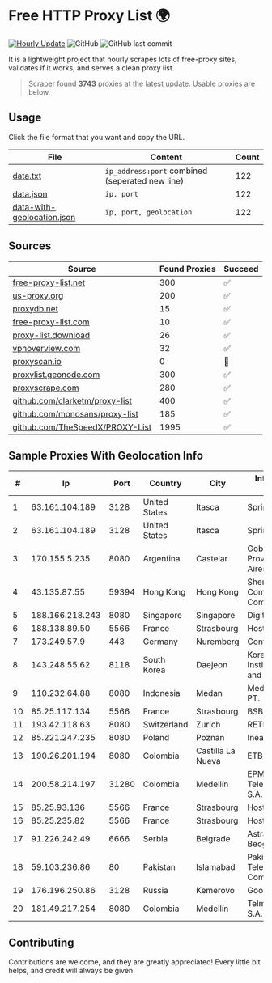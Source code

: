 
# Free HTTP Proxy List 🌍

[![Hourly Update](https://github.com/mertguvencli/http-proxy-list/actions/workflows/main.yml/badge.svg?branch=main)](https://github.com/mertguvencli/http-proxy-list/actions/workflows/main.yml)
![GitHub](https://img.shields.io/github/license/mertguvencli/http-proxy-list)
![GitHub last commit](https://img.shields.io/github/last-commit/mertguvencli/http-proxy-list)

It is a lightweight project that hourly scrapes lots of free-proxy sites, validates if it works, and serves a clean proxy list.


> Scraper found **3743** proxies at the latest update. Usable proxies are below.

## Usage

Click the file format that you want and copy the URL.


|File|Content|Count|
|----|-------|-----|
|[data.txt](https://raw.githubusercontent.com/mertguvencli/http-proxy-list/main/proxy-list/data.txt)|`ip_address:port` combined (seperated new line)|122|
|[data.json](https://raw.githubusercontent.com/mertguvencli/http-proxy-list/main/proxy-list/data.json)|`ip, port`|122|
|[data-with-geolocation.json](https://raw.githubusercontent.com/mertguvencli/http-proxy-list/main/proxy-list/data-with-geolocation.json)|`ip, port, geolocation`|122|

## Sources

|Source|Found Proxies|Succeed|
|------|-------------|-------|
|[free-proxy-list.net](https://free-proxy-list.net)|300|✅|
|[us-proxy.org](https://www.us-proxy.org)|200|✅|
|[proxydb.net](http://proxydb.net)|15|✅|
|[free-proxy-list.com](https://free-proxy-list.com/?page=&port=&type%5B%5D=http&type%5B%5D=https&up_time=0&search=Search)|10|✅|
|[proxy-list.download](https://www.proxy-list.download/HTTP)|26|✅|
|[vpnoverview.com](https://vpnoverview.com/privacy/anonymous-browsing/free-proxy-servers)|32|✅|
|[proxyscan.io](https://www.proxyscan.io)|0|🚫|
|[proxylist.geonode.com](https://proxylist.geonode.com/api/proxy-list?limit=300&page=1&sort_by=lastChecked&sort_type=desc&protocols=http,https)|300|✅|
|[proxyscrape.com](https://api.proxyscrape.com/v2/?request=displayproxies&protocol=http&timeout=10000&country=all&ssl=all&anonymity=all)|280|✅|
|[github.com/clarketm/proxy-list](https://raw.githubusercontent.com/clarketm/proxy-list/master/proxy-list-raw.txt)|400|✅|
|[github.com/monosans/proxy-list](https://raw.githubusercontent.com/monosans/proxy-list/main/proxies/http.txt)|185|✅|
|[github.com/TheSpeedX/PROXY-List](https://raw.githubusercontent.com/TheSpeedX/PROXY-List/master/http.txt)|1995|✅|


## Sample Proxies With Geolocation Info

|#|Ip|Port|Country|City|Internet Service Provider|
|-|--|----|-------|----|-------------------------|
|1|63.161.104.189|3128|United States|Itasca|Sprint|
|2|63.161.104.189|3128|United States|Itasca|Sprint|
|3|170.155.5.235|8080|Argentina|Castelar|Gobernacion de la Provincia de Buenos Aires|
|4|43.135.87.55|59394|Hong Kong|Hong Kong|Shenzhen Tencent Computer Systems Company Limited|
|5|188.166.218.243|8080|Singapore|Singapore|DigitalOcean, LLC|
|6|188.138.89.50|5566|France|Strasbourg|Host Europe GmbH|
|7|173.249.57.9|443|Germany|Nuremberg|Contabo GmbH|
|8|143.248.55.62|8118|South Korea|Daejeon|Korea Advanced Institute of Science and Technology|
|9|110.232.64.88|8080|Indonesia|Medan|Media Antar Nusa PT.|
|10|85.25.117.134|5566|France|Strasbourg|BSB-SERVICE|
|11|193.42.118.63|8080|Switzerland|Zurich|RETN Limited|
|12|85.221.247.235|8080|Poland|Poznan|Inea S.A|
|13|190.26.201.194|8080|Colombia|Castilla La Nueva|ETB - Colombia|
|14|200.58.214.197|31280|Colombia|Medellín|EPM Telecomunicaciones S.A. E.S.P.|
|15|85.25.93.136|5566|France|Strasbourg|Host Europe GmbH|
|16|85.25.235.82|5566|France|Strasbourg|Host Europe GmbH|
|17|91.226.242.49|6666|Serbia|Belgrade|Astra Telekom DOO Beograd|
|18|59.103.236.86|80|Pakistan|Islamabad|Pakistan Telecommunication Company Limited|
|19|176.196.250.86|3128|Russia|Kemerovo|Goodline.info|
|20|181.49.217.254|8080|Colombia|Medellín|Telmex Colombia S.A.|



## Contributing

Contributions are welcome, and they are greatly appreciated! Every
little bit helps, and credit will always be given.

